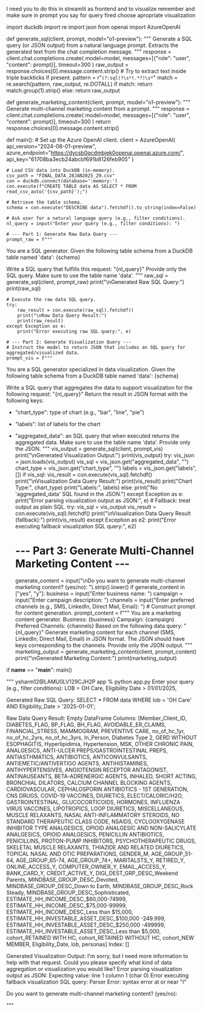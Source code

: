 I need you to do this in streamlit as frontend and to visualize remember and make sure in prompt you say for query fired choose apropriate visualization

import duckdb
import re
import json
from openai import AzureOpenAI

def generate_sql(client, prompt, model="o1-preview"):
    """
    Generate a SQL query (or JSON output) from a natural language prompt.
    Extracts the generated text from the chat completion message.
    """
    response = client.chat.completions.create(
        model=model,
        messages=[{"role": "user", "content": prompt}],
        timeout=300
    )
    raw_output = response.choices[0].message.content.strip()
    # Try to extract text inside triple backticks if present.
    pattern = r"```(?:sql)?\s*(.*?)\s*```"
    match = re.search(pattern, raw_output, re.DOTALL)
    if match:
        return match.group(1).strip()
    else:
        return raw_output

def generate_marketing_content(client, prompt, model="o1-preview"):
    """
    Generate multi-channel marketing content from a prompt.
    """
    response = client.chat.completions.create(
        model=model,
        messages=[{"role": "user", "content": prompt}],
        timeout=300
    )
    return response.choices[0].message.content.strip()

def main():
    # Set up the Azure OpenAI client.
    client = AzureOpenAI(
        api_version="2024-08-01-preview",
        azure_endpoint="https://dycsb0qcdmbjek0openai.openai.azure.com/",
        api_key="61708ba3ecb24abcbf691b8126feb905"
    )

    # Load CSV data into DuckDB (in-memory).
    csv_path = "FINAL_DATA_28JAN2025_29.csv"
    con = duckdb.connect(database=':memory:')
    con.execute(f"CREATE TABLE data AS SELECT * FROM read_csv_auto('{csv_path}');")
    
    # Retrieve the table schema.
    schema = con.execute("DESCRIBE data").fetchdf().to_string(index=False)
    
    # Ask user for a natural language query (e.g., filter conditions).
    nl_query = input("Enter your query (e.g., filter conditions): ")

    # --- Part 1: Generate Raw Data Query ---
    prompt_raw = f"""
You are a SQL generator.
Given the following table schema from a DuckDB table named 'data':
{schema}

Write a SQL query that fulfills this request:
"{nl_query}"
Provide only the SQL query.
Make sure to use the table name 'data'.
"""
    raw_sql = generate_sql(client, prompt_raw)
    print("\nGenerated Raw SQL Query:")
    print(raw_sql)
    
    # Execute the raw data SQL query.
    try:
        raw_result = con.execute(raw_sql).fetchdf()
        print("\nRaw Data Query Result:")
        print(raw_result)
    except Exception as e:
        print("Error executing raw SQL query:", e)

    # --- Part 2: Generate Visualization Query ---
    # Instruct the model to return JSON that includes an SQL query for aggregated/visualized data.
    prompt_vis = f"""
You are a SQL generator specialized in data visualization.
Given the following table schema from a DuckDB table named 'data':
{schema}

Write a SQL query that aggregates the data to support visualization for the following request:
"{nl_query}"
Return the result in JSON format with the following keys:
- "chart_type": type of chart (e.g., "bar", "line", "pie")
- "labels": list of labels for the chart
- "aggregated_data": an SQL query that when executed returns the aggregated data.
Make sure to use the table name 'data'.
Provide only the JSON.
"""
    vis_output = generate_sql(client, prompt_vis)
    print("\nGenerated Visualization Output:")
    print(vis_output)
    try:
        vis_json = json.loads(vis_output)
        vis_sql = vis_json.get("aggregated_data", "")
        chart_type = vis_json.get("chart_type", "")
        labels = vis_json.get("labels", [])
        if vis_sql:
            vis_result = con.execute(vis_sql).fetchdf()
            print("\nVisualization Data Query Result:")
            print(vis_result)
            print("Chart Type:", chart_type)
            print("Labels:", labels)
        else:
            print("No 'aggregated_data' SQL found in the JSON.")
    except Exception as e:
        print("Error parsing visualization output as JSON:", e)
        # Fallback: treat output as plain SQL.
        try:
            vis_sql = vis_output
            vis_result = con.execute(vis_sql).fetchdf()
            print("\nVisualization Data Query Result (fallback):")
            print(vis_result)
        except Exception as e2:
            print("Error executing fallback visualization SQL query:", e2)

    # --- Part 3: Generate Multi-Channel Marketing Content ---
    generate_content = input("\nDo you want to generate multi-channel marketing content? (yes/no): ").strip().lower()
    if generate_content in ["yes", "y"]:
        business = input("Enter business name: ")
        campaign = input("Enter campaign description: ")
        channels = input("Enter preferred channels (e.g., SMS, LinkedIn, Direct Mail, Email): ")
        # Construct prompt for content generation.
        prompt_content = f"""
You are a marketing content generator.
Business: {business}
Campaign: {campaign}
Preferred Channels: {channels}
Based on the following data query: "{nl_query}"
Generate marketing content for each channel (SMS, LinkedIn, Direct Mail, Email) in JSON format.
The JSON should have keys corresponding to the channels.
Provide only the JSON output.
"""
        marketing_output = generate_marketing_content(client, prompt_content)
        print("\nGenerated Marketing Content:")
        print(marketing_output)

if __name__ == "__main__":
    main()





"""
ysharm12@LAMU0LV129CJH2P app % python app.py 
Enter your query (e.g., filter conditions): LOB = OH Care, Eligibility Date > 01/01/2025, 

Generated Raw SQL Query:
SELECT *
FROM data
WHERE lob = 'OH Care' AND Eligibility_Date > '2025-01-01';

Raw Data Query Result:
Empty DataFrame
Columns: [Member_Client_ID, DIABETES_FLAG, BP_FLAG, BH_FLAG, AVOIDABLE_ER_CLAIMS, FINANCIAL_STRESS, MAMMOGRAM, PREVENTIVE CARE, no_of_hc_1yr, no_of_hc_2yrs, no_of_hc_3yrs, In_Person, Diabetes Type 2, GERD WITHOUT ESOPHAGITIS, Hyperlipidimia, Hypertension, MSK, OTHER CHRONIC PAIN, ANALGESICS, ANTI-ULCER PREPS/GASTROINTESTINAL PREPS, ANTIASTHMATICS, ANTIBIOTICS, ANTICONVULSANTS, ANTIEMETIC/ANTIVERTIGO AGENTS, ANTIHISTAMINES, ANTIHYPERTENSIVES, ANGIOTENSIN RECEPTOR ANTAGONIST, ANTINAUSEANTS, BETA-ADRENERGIC AGENTS, INHALED, SHORT ACTING, BRONCHIAL DILATORS, CALCIUM CHANNEL BLOCKING AGENTS, CARDIOVASCULAR, CEPHALOSPORIN ANTIBIOTICS - 1ST GENERATION, CNS DRUGS, COVID-19 VACCINES, DIURETICS, ELECT/CALORIC/H2O, GASTROINTESTINAL, GLUCOCORTICOIDS, HORMONES, INFLUENZA VIRUS VACCINES, LIPOTROPICS, LOOP DIURETICS, MISCELLANEOUS, MUSCLE RELAXANTS, NASAL ANTI-INFLAMMATORY STEROIDS, NO STANDARD THERAPEUTIC CLASS CODE, NSAIDS, CYCLOOXYGENASE INHIBITOR TYPE ANALGESICS, OPIOID ANALGESIC AND NON-SALICYLATE ANALGESICS, OPIOID ANALGESICS, PENICILLIN ANTIBIOTICS, PENICILLINS, PROTON-PUMP INHIBITORS, PSYCHOTHERAPEUTIC DRUGS, SKELETAL MUSCLE RELAXANTS, THIAZIDE AND RELATED DIURETICS, TOPICAL NASAL AND OTIC PREPARATIONS, GENDER_M, AGE_GROUP_51-64, AGE_GROUP_65-74, AGE_GROUP_74+, MARITALSTS_Y, RETIRED_Y, ONLINE_ACCESS_Y, COMPUTER_OWNER_Y, EMAIL_ACCESS_Y, BANK_CARD_Y, CREDIT_ACTIVE_Y, DIGI_DEST_GRP_DESC_Weekend Parents, MINDBASE_GROUP_DESC_Devoted, MINDBASE_GROUP_DESC_Down to Earth, MINDBASE_GROUP_DESC_Rock Steady, MINDBASE_GROUP_DESC_Sophisticated, ESTIMATE_HH_INCOME_DESC_$60,000-74999, ESTIMATE_HH_INCOME_DESC_$75,000-99999, ESTIMATE_HH_INCOME_DESC_Less than $15,000, ESTIMATE_HH_INVESTABLE_ASSET_DESC_$100,000 -249.999, ESTIMATE_HH_INVESTABLE_ASSET_DESC_$250,000 -499999, ESTIMATE_HH_INVESTABLE_ASSET_DESC_Less than $5,000, cohort_RETAINED WITH HC, cohort_RETAINED WITHOUT HC, cohort_NEW MEMBER, Eligibility_Date, lob, personas]
Index: []

Generated Visualization Output:
I'm sorry, but I need more information to help with that request. Could you please specify what kind of data aggregation or visualization you would like?
Error parsing visualization output as JSON: Expecting value: line 1 column 1 (char 0)
Error executing fallback visualization SQL query: Parser Error: syntax error at or near "I"

Do you want to generate multi-channel marketing content? (yes/no): 

"""
